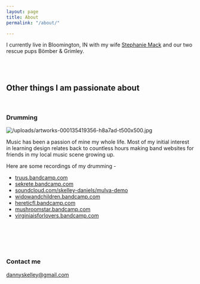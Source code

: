 ```yaml
---
layout: page
title: About
permalink: "/about/"

---
```

I currently live in Bloomington, IN with my wife [Stephanie Mack](http://stephaniemackphotography.com/) and our two rescue pups Bömber & Grimley.

<br><br>

## Other things I am passionate about

<br>

### Drumming

![/uploads/artworks-000135419356-h8a7ad-t500x500.jpg](https://app.forestry.io/sites/mtxlydduzuiirw/body-media//uploads/artworks-000135419356-h8a7ad-t500x500.jpg)

Music has been a passion of mine my whole life. Most of my initial interest in learning design relates back to countless hours making band websites for friends in my local music scene growing up.

Here are some recordings of my drumming - 

* [truus.bandcamp.com](https://truus.bandcamp.com/releases "https://truus.bandcamp.com/releases")
* [sekrete.bandcamp.com](https://sekrete.bandcamp.com/album/endless-fucking-nightmare "https://sekrete.bandcamp.com/album/endless-fucking-nightmare")
* [soundcloud.com/skelley-daniels/mulva-demo](https://soundcloud.com/skelley-daniels/mulva-demo "https://soundcloud.com/skelley-daniels/mulva-demo")
* [widowandchildren.bandcamp.com](https://widowandchildren.bandcamp.com/ "https://widowandchildren.bandcamp.com/")
* [hereticfl.bandcamp.com](https://hereticfl.bandcamp.com/ "https://hereticfl.bandcamp.com/")
* [mushroomstar.bandcamp.com](https://mushroomstar.bandcamp.com/album/1-11-demo "https://mushroomstar.bandcamp.com/album/1-11-demo")
* [virginiaisforlovers.bandcamp.com](https://virginiaisforlovers.bandcamp.com "https://virginiaisforlovers.bandcamp.com")

<br><br><br><br>

### Contact me

[dannyskelley@gmail.com](dannyskellkey@gmail.com "dannyskellkey@gmail.com")